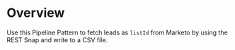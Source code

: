 # Overview

Use this Pipeline Pattern to fetch leads as `listId` from Marketo by using the REST Snap and write to a CSV file.
